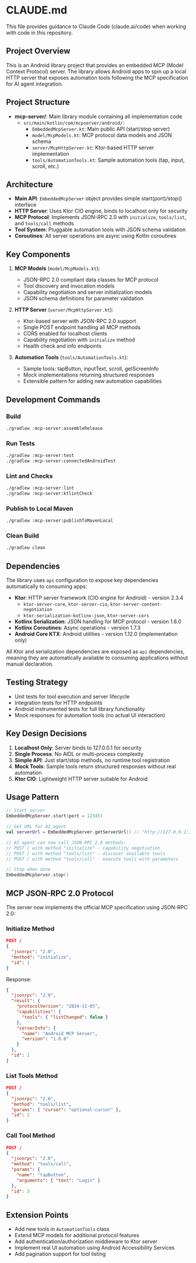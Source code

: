 # CLAUDE.md

This file provides guidance to Claude Code (claude.ai/code) when working with code in this repository.

## Project Overview

This is an Android library project that provides an embedded MCP (Model Context Protocol) server. The library allows Android apps to spin up a local HTTP server that exposes automation tools following the MCP specification for AI agent integration.

## Project Structure

- **mcp-server/**: Main library module containing all implementation code
  - `src/main/kotlin/com/mcpserver/android/`:
    - `EmbeddedMcpServer.kt`: Main public API (start/stop server)
    - `model/McpModels.kt`: MCP protocol data models and JSON schema
    - `server/McpHttpServer.kt`: Ktor-based HTTP server implementation
    - `tools/AutomationTools.kt`: Sample automation tools (tap, input, scroll, etc.)

## Architecture

- **Main API**: `EmbeddedMcpServer` object provides simple start(port)/stop() interface
- **HTTP Server**: Uses Ktor CIO engine, binds to localhost only for security
- **MCP Protocol**: Implements JSON-RPC 2.0 with `initialize`, `tools/list`, and `tools/call` methods
- **Tool System**: Pluggable automation tools with JSON schema validation
- **Coroutines**: All server operations are async using Kotlin coroutines

## Key Components

1. **MCP Models** (`model/McpModels.kt`):
   - JSON-RPC 2.0 compliant data classes for MCP protocol
   - Tool discovery and invocation models
   - Capability negotiation and server initialization models
   - JSON schema definitions for parameter validation

2. **HTTP Server** (`server/McpHttpServer.kt`):
   - Ktor-based server with JSON-RPC 2.0 support
   - Single POST endpoint handling all MCP methods
   - CORS enabled for localhost clients
   - Capability negotiation with `initialize` method
   - Health check and info endpoints

3. **Automation Tools** (`tools/AutomationTools.kt`):
   - Sample tools: tapButton, inputText, scroll, getScreenInfo
   - Mock implementations returning structured responses
   - Extensible pattern for adding new automation capabilities

## Development Commands

### Build
```bash
./gradlew :mcp-server:assembleRelease
```

### Run Tests
```bash
./gradlew :mcp-server:test
./gradlew :mcp-server:connectedAndroidTest
```

### Lint and Checks
```bash
./gradlew :mcp-server:lint
./gradlew :mcp-server:ktlintCheck
```

### Publish to Local Maven
```bash
./gradlew :mcp-server:publishToMavenLocal
```

### Clean Build
```bash
./gradlew clean
```

## Dependencies

The library uses `api` configuration to expose key dependencies automatically to consuming apps:

- **Ktor**: HTTP server framework (CIO engine for Android) - version 2.3.4
  - `ktor-server-core`, `ktor-server-cio`, `ktor-server-content-negotiation`
  - `ktor-serialization-kotlinx-json`, `ktor-server-cors`
- **Kotlinx Serialization**: JSON handling for MCP protocol - version 1.6.0
- **Kotlinx Coroutines**: Async operations - version 1.7.3
- **Android Core KTX**: Android utilities - version 1.12.0 (implementation only)

All Ktor and serialization dependencies are exposed as `api` dependencies, meaning they are automatically available to consuming applications without manual declaration.

## Testing Strategy

- Unit tests for tool execution and server lifecycle
- Integration tests for HTTP endpoints
- Android instrumented tests for full library functionality
- Mock responses for automation tools (no actual UI interaction)

## Key Design Decisions

1. **Localhost Only**: Server binds to 127.0.0.1 for security
2. **Single Process**: No AIDL or multi-process complexity
3. **Simple API**: Just start/stop methods, no runtime tool registration
4. **Mock Tools**: Sample tools return structured responses without real automation
5. **Ktor CIO**: Lightweight HTTP server suitable for Android

## Usage Pattern

```kotlin
// Start server
EmbeddedMcpServer.start(port = 12345)

// Get URL for AI agent
val serverUrl = EmbeddedMcpServer.getServerUrl() // "http://127.0.0.1:12345"

// AI agent can now call JSON-RPC 2.0 methods:
// POST / with method "initialize" - capability negotiation
// POST / with method "tools/list" - discover available tools
// POST / with method "tools/call" - execute tools with parameters

// Stop when done
EmbeddedMcpServer.stop()
```

## MCP JSON-RPC 2.0 Protocol

The server now implements the official MCP specification using JSON-RPC 2.0:

### Initialize Method
```json
POST /
{
  "jsonrpc": "2.0",
  "method": "initialize",
  "id": 1
}
```

Response:
```json
{
  "jsonrpc": "2.0",
  "result": {
    "protocolVersion": "2024-11-05",
    "capabilities": {
      "tools": { "listChanged": false }
    },
    "serverInfo": {
      "name": "Android MCP Server",
      "version": "1.0.0"
    }
  },
  "id": 1
}
```

### List Tools Method
```json
POST /
{
  "jsonrpc": "2.0",
  "method": "tools/list",
  "params": { "cursor": "optional-cursor" },
  "id": 2
}
```

### Call Tool Method
```json
POST /
{
  "jsonrpc": "2.0",
  "method": "tools/call",
  "params": {
    "name": "tapButton",
    "arguments": { "text": "Login" }
  },
  "id": 3
}
```

## Extension Points

- Add new tools in `AutomationTools` class
- Extend MCP models for additional protocol features
- Add authentication/authorization middleware to Ktor server
- Implement real UI automation using Android Accessibility Services
- Add pagination support for tool listing